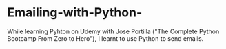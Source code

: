 # Emailing-with-Python-

While learning Pyhton on Udemy with Jose Portilla ("The Complete Python Bootcamp From Zero to Hero"), I learnt to use Python to send emails. 
